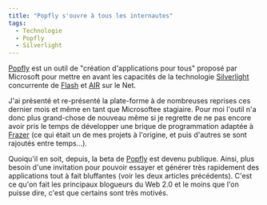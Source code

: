 ```yaml
---
title: "Popfly s'ouvre à tous les internautes"
tags:
  - Technologie
  - Popfly
  - Silverlight
---
```


[Popfly](http://popfly.ms/) est un outil de &quot;création d'applications pour
tous&quot; proposé par Microsoft pour mettre en avant les capacités de la
technologie
[Silverlight](http://msdn.microsoft.com/en-us/silverlight/bb187358.aspx)
concurrente de [Flash](http://www.adobe.com/products/flash.html) et
[AIR](http://www.adobe.com/products/air.html) sur le Net.</p>

J'ai présenté et re-présenté la plate-forme à de nombreuses reprises ces dernier
mois et même en tant que Microsoftee stagiaire. Pour moi l'outil n'a donc plus
grand-chose de nouveau même si je regrette de ne pas encore avoir pris le temps
de développer une brique de programmation adaptée à
[Frazer](http://www.frazer.biz) (ce qui était un de mes projets à l'origine, et
puis d'autres se sont rajoutés entre temps…).

Quoiqu'il en soit, depuis, la beta de [Popfly](http://popfly.ms/) est devenu
publique. Ainsi, plus besoin d'une invitation pour pouvoir essayer et générer
très rapidement des applications tout à fait bluffantes (voir les deux articles
précédents). C'est ce qu'on fait les principaux blogueurs du Web 2.0 et le moins
que l'on puisse dire, c'est que certains sont très motivés.
